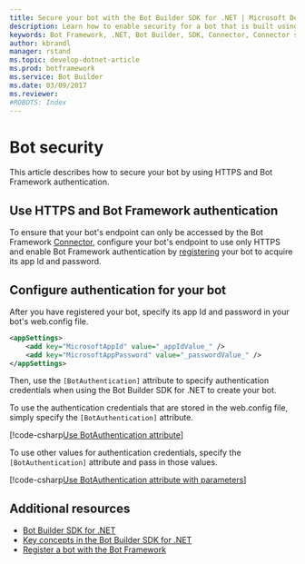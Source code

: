 ```yaml
---
title: Secure your bot with the Bot Builder SDK for .NET | Microsoft Docs
description: Learn how to enable security for a bot that is built using the Bot Builder SDK for .NET.
keywords: Bot Framework, .NET, Bot Builder, SDK, Connector, Connector service, security, HTTPS endpoint
author: kbrandl
manager: rstand
ms.topic: develop-dotnet-article
ms.prod: botframework
ms.service: Bot Builder
ms.date: 03/09/2017
ms.reviewer:
#ROBOTS: Index
---
```


# Bot security

This article describes how to secure your bot by using HTTPS and Bot Framework authentication.

## Use HTTPS and Bot Framework authentication

To ensure that your bot's endpoint can only be accessed by the Bot Framework [Connector](~/dotnet/concepts.md#connector), 
configure your bot's endpoint to use only HTTPS and 
enable Bot Framework authentication by [registering](~/~/deploy/register.md) your bot 
to acquire its app Id and password.

## Configure authentication for your bot

After you have registered your bot, specify its app Id and password in your bot's web.config file.

```xml
<appSettings>
    <add key="MicrosoftAppId" value="_appIdValue_" />
    <add key="MicrosoftAppPassword" value="_passwordValue_" />
</appSettings>
```

Then, use the `[BotAuthentication]` attribute to specify authentication credentials when 
using the Bot Builder SDK for .NET to create your bot.

To use the authentication credentials that are stored in the web.config file, 
simply specify the `[BotAuthentication]` attribute.

[!code-csharp[Use BotAuthentication attribute](~/includes/code/dotnet-security.cs#attribute1)]

To use other values for authentication credentials, 
specify the `[BotAuthentication]` attribute and pass in those values.

[!code-csharp[Use BotAuthentication attribute with parameters](~/includes/code/dotnet-security.cs#attribute2)]

## Additional resources

- [Bot Builder SDK for .NET](~/dotnet/index.md)
- [Key concepts in the Bot Builder SDK for .NET](~/dotnet/concepts.md)
- [Register a bot with the Bot Framework](~/~/deploy/register.md)